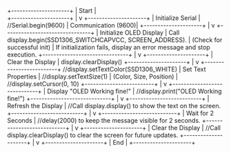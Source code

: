 +---------------------+
|      Start           |  
+---------------------+
         |
         v
+---------------------+
| Initialize Serial   | //Serial.begin(9600)
| Communication (9600)|
+---------------------+
         |
         v
+-------------------------------+
| Initialize OLED Display        |  Call display.begin(SSD1306_SWITCHCAPVCC, SCREEN_ADDRESS). 
| (Check for successful init)    |  If initialization fails, display an error message and stop execution.
+-------------------------------+
         |
         v
+---------------------+
| Clear the Display   | display.clearDisplay()
+---------------------+
         |
         v
+-------------------------+ //display.setTextColor(SSD1306_WHITE)
| Set Text Properties     | //display.setTextSize(1)
| (Color, Size, Position) | //display.setCursor(0, 10)
+-------------------------+
         |
         v
+-----------------------------+
| Display "OLED Working fine!" | //display.print("OLED Working fine!")
+-----------------------------+
         |
         v
+--------------------------+
| Refresh the Display      | //Call display.display() to show the text on the screen.
+--------------------------+
         |
         v
+---------------------------+
| Wait for 2 Seconds        |  //delay(2000) to keep the message visible for 2 seconds.
+---------------------------+
         |
         v
+---------------------+
| Clear the Display   | //Call display.clearDisplay() to clear the screen for future updates.
+---------------------+
         |
         v
+---------------------+
|        End          |
+---------------------+
